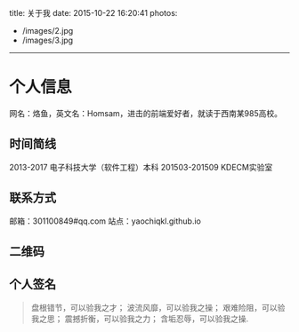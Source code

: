 title: 关于我
date: 2015-10-22 16:20:41
photos:
- /images/2.jpg
- /images/3.jpg

-----


# 个人信息 
网名：烙鱼，英文名：Homsam，进击的前端爱好者，就读于西南某985高校。
## 时间简线
2013-2017 电子科技大学（软件工程）本科
201503-201509 KDECM实验室
## 联系方式
邮箱：301100849#qq.com	
站点：yaochiqkl.github.io
## 二维码
## 个人签名
>盘根错节，可以验我之才；
波流风靡，可以验我之操；
艰难险阻，可以验我之思；
震撼折衡，可以验我之力；
含垢忍辱，可以验我之操.